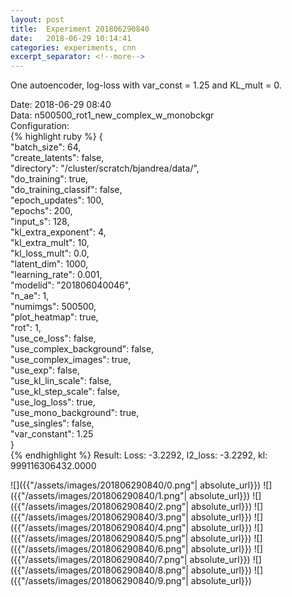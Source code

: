 ```yaml
---
layout: post
title:  Experiment 201806290840
date:   2018-06-29 10:14:41
categories: experiments, cnn
excerpt_separator: <!--more-->
---
```

One autoencoder, log-loss with var_const = 1.25 and KL_mult = 0.  

 <!--more-->
Date: 2018-06-29 08:40  
Data: n500500_rot1_new_complex_w_monobckgr  
Configuration:   
{% highlight ruby %}
{  
    "batch_size": 64,   
    "create_latents": false,   
    "directory": "/cluster/scratch/bjandrea/data/",   
    "do_training": true,   
    "do_training_classif": false,   
    "epoch_updates": 100,   
    "epochs": 200,   
    "input_s": 128,   
    "kl_extra_exponent": 4,   
    "kl_extra_mult": 10,   
    "kl_loss_mult": 0.0,   
    "latent_dim": 1000,   
    "learning_rate": 0.001,   
    "modelid": "201806040046",   
    "n_ae": 1,   
    "numimgs": 500500,   
    "plot_heatmap": true,   
    "rot": 1,   
    "use_ce_loss": false,   
    "use_complex_background": false,   
    "use_complex_images": true,   
    "use_exp": false,   
    "use_kl_lin_scale": false,   
    "use_kl_step_scale": false,   
    "use_log_loss": true,   
    "use_mono_background": true,   
    "use_singles": false,   
    "var_constant": 1.25  
}  
{% endhighlight %}
Result: Loss: -3.2292, l2_loss: -3.2292, kl: 999116306432.0000  

![]({{"/assets/images/201806290840/0.png"| absolute_url}})
![]({{"/assets/images/201806290840/1.png"| absolute_url}})
![]({{"/assets/images/201806290840/2.png"| absolute_url}})
![]({{"/assets/images/201806290840/3.png"| absolute_url}})
![]({{"/assets/images/201806290840/4.png"| absolute_url}})
![]({{"/assets/images/201806290840/5.png"| absolute_url}})
![]({{"/assets/images/201806290840/6.png"| absolute_url}})
![]({{"/assets/images/201806290840/7.png"| absolute_url}})
![]({{"/assets/images/201806290840/8.png"| absolute_url}})
![]({{"/assets/images/201806290840/9.png"| absolute_url}})
